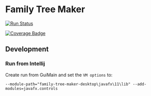 # Family Tree Maker

[![Run Status](https://api.shippable.com/projects/5abff7623459bf0700c44ed7/badge?branch=master)](https://app.shippable.com/github/dwwright1987/family-tree-maker)

[![Coverage Badge](https://api.shippable.com/projects/5abff7623459bf0700c44ed7/coverageBadge?branch=master)](https://app.shippable.com/github/dwwright1987/family-tree-maker)

## Development
### Run from Intellij
Create run from GuiMain and set the `VM options` to:

`--module-path="family-tree-maker-desktop\javafx\11\lib" --add-modules=javafx.controls`
